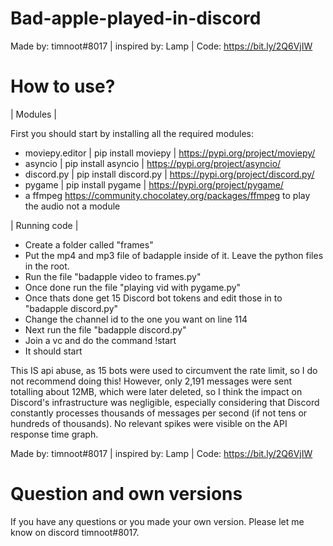# Bad-apple-played-in-discord
Made by: timnoot#8017 | inspired by: Lamp | Code: https://bit.ly/2Q6VjIW


# How to use?

| Modules | 

First you should start by installing all the required modules:
- moviepy.editor | pip install moviepy | https://pypi.org/project/moviepy/
- asyncio | pip install asyncio | https://pypi.org/project/asyncio/
- discord.py | pip install discord.py | https://pypi.org/project/discord.py/
- pygame | pip install pygame | https://pypi.org/project/pygame/
- a ffmpeg https://community.chocolatey.org/packages/ffmpeg to play the audio not a module

| Running code |

- Create a folder called "frames"
- Put the mp4 and mp3 file of badapple inside of it. Leave the python files in the root.
- Run the file "badapple video to frames.py"
- Once done run the file "playing vid with pygame.py"
- Once thats done get 15 Discord bot tokens and edit those in to "badapple discord.py"
- Change the channel id to the one you want on line 114
- Next run the file "badapple discord.py"
- Join a vc and do the command !start
- It should start

This IS api abuse, as 15 bots were used to circumvent the rate limit, so I do not recommend doing this! However, only 2,191 messages were sent totalling about 12MB, which were later deleted, so I think the impact on Discord's infrastructure was negligible, especially considering that Discord constantly processes thousands of messages per second (if not tens or hundreds of thousands). No relevant spikes were visible on the API response time graph.

Made by: timnoot#8017 | inspired by: Lamp | Code: https://bit.ly/2Q6VjIW

# Question and own versions
If you have any questions or you made your own version. Please let me know on discord timnoot#8017.
